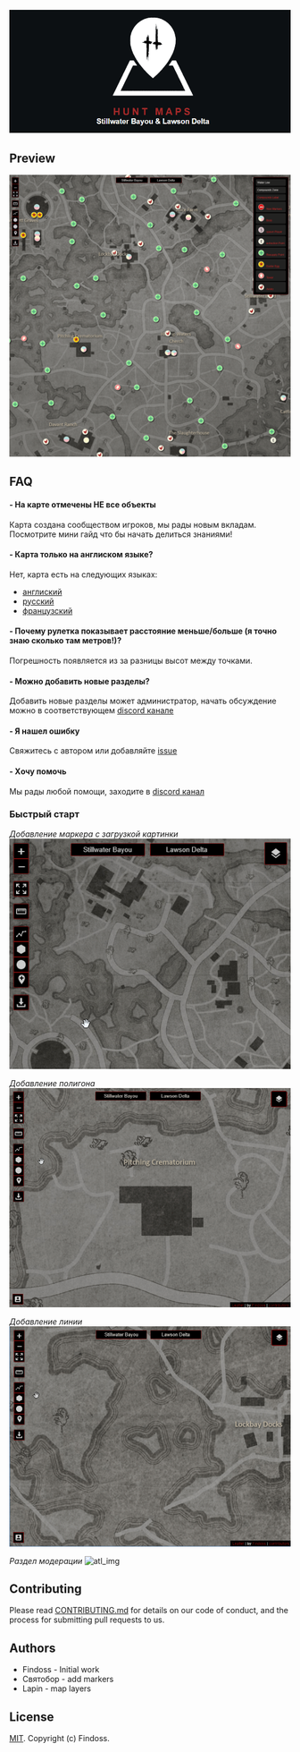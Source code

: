 ![LOGO](public/images/media/logo-dark-text-870x390.png)

## Preview

![preview](public/images/preview.png)

## FAQ

#### - На карте отмечены НЕ все объекты

Карта создана сообществом игроков, мы рады новым вкладам. Посмотрите мини гайд что бы начать делиться знаниями!

#### - Карта только на англиском языке?

Нет, карта есть на следующих языках:

- [англиский](https://hunt-map.online/)
- [русский](https://hunt-map.online/#ru)
- [французский](https://hunt-map.online/#fr)

#### - Почему рулетка показывает расстояние меньше/больше (я точно знаю сколько там метров!)?

Погрешность появляется из за разницы высот между точками.

#### - Можно добавить новые разделы?

Добавить новые разделы может администратор, начать обсуждение можно в соответствующем [discord канале](https://discord.gg/JyTeMU)

#### - Я нашел ошибку

Cвяжитесь с автором или добавляйте [issue](https://github.com/Findoss/Hunt-map/issues)

#### - Xочу помочь

Мы рады любой помощи, заходите в [discord канал](https://discord.gg/JyTeMU)

### Быстрый старт

_Добавление маркера с загрузкой картинки_
![atl_img](public/images/gifs/addMarker.gif)

_Добавление полигона_
![atl_img](public/images/gifs/addPolygon.gif)

_Добавление линии_
![atl_img](public/images/gifs/addPolyline.gif)

_Раздел модерации_
![atl_img](public/images/gifs/admin.gif)

## Contributing

Please read [CONTRIBUTING.md](https://github.com/Findoss/Hunt-map/blob/master/CONTRIBUTING.md) for details on our code of conduct, and the process for submitting pull requests to us.

## Authors

- Findoss - Initial work
- Святобор - add markers
- Lapin - map layers

## License

[MIT](https://github.com/Findoss/Hunt-map/blob/master/LICENSE). Copyright (c) Findoss.
